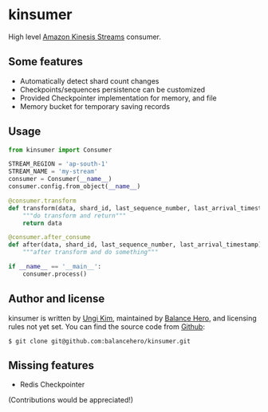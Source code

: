 kinsumer
========

High level [Amazon Kinesis Streams](https://aws.amazon.com/kinesis/streams/) consumer.

Some features
-------------

* Automatically detect shard count changes
* Checkpoints/sequences persistence can be customized
* Provided Checkpointer implementation for memory, and file
* Memory bucket for temporary saving records

Usage
-----

```python
from kinsumer import Consumer

STREAM_REGION = 'ap-south-1'
STREAM_NAME = 'my-stream'
consumer = Consumer(__name__)
consumer.config.from_object(__name__)

@consumer.transform
def transform(data, shard_id, last_sequence_number, last_arrival_timestamp):
    """do transform and return"""
    return data

@consumer.after_consume
def after(data, shard_id, last_sequence_number, last_arrival_timestamp):
    """after transform and do something"""

if __name__ == '__main__':
    consumer.process()
```

Author and license
------------------

kinsumer is written by [Ungi Kim](https://ungikim.me/), maintained by [Balance Hero](http://truebalance.io/), and licensing rules not yet set.  You can find the source code from [Github](https://github.com/balancehero/kinsumer):

```
$ git clone git@github.com:balancehero/kinsumer.git
```

Missing features
----------------

* Redis Checkpointer

(Contributions would be appreciated!)
